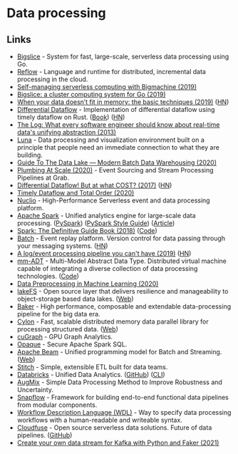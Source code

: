 # Data processing

## Links

* [Bigslice](https://bigslice.io) - System for fast, large-scale, serverless data processing using Go.
* [Reflow](https://github.com/grailbio/reflow) - Language and runtime for distributed, incremental data processing in the cloud.
* [Self-managing serverless computing with Bigmachine (2019)](https://medium.com/grail-eng/self-managing-serverless-computing-with-bigmachine-e75bd412ef5a)
* [Bigslice: a cluster computing system for Go (2019)](https://medium.com/grail-eng/bigslice-a-cluster-computing-system-for-go-7e03acd2419b)
* [When your data doesn’t fit in memory: the basic techniques (2019)](https://pythonspeed.com/articles/data-doesnt-fit-in-memory/) ([HN](https://news.ycombinator.com/item?id=21508542))
* [Differential Dataflow](https://github.com/TimelyDataflow/differential-dataflow) - Implementation of differential dataflow using timely dataflow on Rust. ([Book](https://timelydataflow.github.io/differential-dataflow/introduction.html)) ([HN](https://news.ycombinator.com/item?id=24837031))
* [The Log: What every software engineer should know about real-time data's unifying abstraction (2013)](https://engineering.linkedin.com/distributed-systems/log-what-every-software-engineer-should-know-about-real-time-datas-unifying)
* [Luna](https://luna-lang.org/index.html#Overview) - Data processing and visualization environment built on a principle that people need an immediate connection to what they are building.
* [Guide To The Data Lake — Modern Batch Data Warehousing (2020)](https://towardsdatascience.com/a-guide-to-modern-batch-data-warehousing-extraction-f63bfa6ef878)
* [Plumbing At Scale (2020)](https://engineering.grab.com/plumbing-at-scale) - Event Sourcing and Stream Processing Pipelines at Grab.
* [Differential Dataflow! But at what COST? (2017)](https://github.com/frankmcsherry/blog/blob/master/posts/2017-10-23.md) ([HN](https://news.ycombinator.com/item?id=22094512))
* [Timely Dataflow and Total Order (2020)](http://justinjaffray.com/timely-dataflow-and-total-order/)
* [Nuclio](https://github.com/nuclio/nuclio) - High-Performance Serverless event and data processing platform.
* [Apache Spark](https://github.com/apache/spark) - Unified analytics engine for large-scale data processing. ([PySpark](https://github.com/apache/spark/tree/master/python/pyspark)) ([PySpark Style Guide](https://github.com/palantir/pyspark-style-guide)) ([Article](https://medium.com/palantir/a-pyspark-style-guide-for-real-world-data-scientists-1727fda397e9))
* [Spark: The Definitive Guide Book (2018)](https://www.oreilly.com/library/view/spark-the-definitive/9781491912201/) ([Code](https://github.com/databricks/Spark-The-Definitive-Guide))
* [Batch](https://batch.sh) - Event replay platform. Version control for data passing through your messaging systems. ([HN](https://news.ycombinator.com/item?id=24188214))
* [A log/event processing pipeline you can't have (2019)](https://apenwarr.ca/log/20190216) ([HN](https://news.ycombinator.com/item?id=24275683))
* [mm-ADT](http://www.mm-adt.org) - Multi-Model Abstract Data Type. Distributed virtual machine capable of integrating a diverse collection of data processing technologies. ([Code](https://github.com/mm-adt/vm))
* [Data Preprocessing in Machine Learning (2020)](https://serokell.io/blog/data-preprocessing)
* [lakeFS](https://github.com/treeverse/lakeFS) - Open source layer that delivers resilience and manageability to object-storage based data lakes. ([Web](https://lakefs.io))
* [Baker](https://github.com/AdRoll/baker) - High performance, composable and extendable data-processing pipeline for the big data era.
* [Cylon](https://github.com/cylondata/cylon) - Fast, scalable distributed memory data parallel library for processing structured data. ([Web](https://cylondata.org))
* [cuGraph](https://github.com/rapidsai/cugraph) - GPU Graph Analytics.
* [Opaque](https://github.com/mc2-project/opaque) - Secure Apache Spark SQL.
* [Apache Beam](https://github.com/apache/beam) - Unified programming model for Batch and Streaming. ([Web](https://beam.apache.org))
* [Stitch](https://www.stitchdata.com) - Simple, extensible ETL built for data teams.
* [Databricks](https://databricks.com) - Unified Data Analytics. ([GitHub](https://github.com/databricks)) ([CLI](https://github.com/databricks/databricks-cli))
* [AugMix](https://github.com/google-research/augmix) - Simple Data Processing Method to Improve Robustness and Uncertainty.
* [Snapflow](https://github.com/kvh/snapflow) - Framework for building end-to-end functional data pipelines from modular components.
* [Workflow Description Language (WDL)](https://github.com/openwdl/wdl) - Way to specify data processing workflows with a human-readable and writeable syntax.
* [Cloudfuse](https://www.cloudfuse.io) - Open source serverless data solutions. Future of data pipelines. ([GitHub](https://github.com/cloudfuse-io))
* [Create your own data stream for Kafka with Python and Faker (2021)](https://aiven.io/blog/create-your-own-data-stream-for-kafka-with-python-and-faker)
